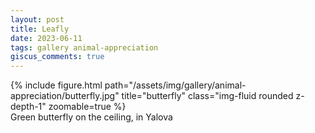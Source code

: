 ```yaml
---
layout: post
title: Leafly
date: 2023-06-11
tags: gallery animal-appreciation
giscus_comments: true
---
```


<div class="row">
    <div class="col-sm-7 mt-3 mt-md-0">
        {% include figure.html path="/assets/img/gallery/animal-appreciation/butterfly.jpg" title="butterfly" class="img-fluid rounded z-depth-1" zoomable=true %}
        <div class="caption">
            Green butterfly on the ceiling, in Yalova
        </div>
    </div>
</div>